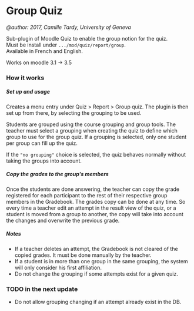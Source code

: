 Group Quiz 
=======

_@author: 2017, Camille Tardy, University of Geneva_

Sub-plugin of Moodle Quiz to enable the group notion for the quiz.  
Must be install under `.../mod/quiz/report/group`.  
Available in French and English.

Works on moodle 3.1 -> 3.5  

### How it works

##### Set up and usage
Creates a menu entry under Quiz > Report > Group quiz.
The plugin is then set up from there, by selecting the grouping to be used.

Students are grouped using the course grouping and group tools.
The teacher must select a grouping when creating the quiz to define which group to use for the group quiz.
If a grouping is selected, only one student per group can fill up the quiz.

If the `"no grouping"` choice is selected, the quiz behaves normally without taking the groups into account.


##### Copy the grades to the group's members
Once the students are done answering, the teacher can copy the grade registered for each participant to the rest of their respective group members in the Gradebook.
The grades copy can be done at any time. 
So every time a teacher edit an attempt in the result view of the quiz, or a student is moved from a group to another, the copy will take into account the changes and overwrite the previous grade.

##### Notes 
* If a teacher deletes an attempt, the Gradebook is not cleared of the copied grades. It must be done manually by the teacher. 
* If a student is in more than one group in the same grouping, the system will only consider his first affiliation.
* Do not change the grouping if some attempts exist for a given quiz.


### TODO in the next update  
   * Do not allow grouping changing if an attempt already exist in the DB.